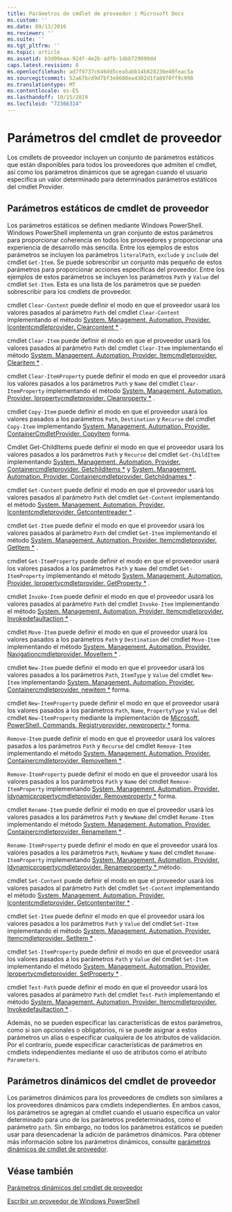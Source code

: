 ```yaml
---
title: Parámetros de cmdlet de proveedor | Microsoft Docs
ms.custom: ''
ms.date: 09/13/2016
ms.reviewer: ''
ms.suite: ''
ms.tgt_pltfrm: ''
ms.topic: article
ms.assetid: b3d09eaa-924f-4e2b-adfb-14bb729090dd
caps.latest.revision: 8
ms.openlocfilehash: ad7f9737c646dd5cea5abb14b828236e40feac5a
ms.sourcegitcommit: 52a67bcd9d7bf3e8600ea4302d1fa8970ff9c998
ms.translationtype: MT
ms.contentlocale: es-ES
ms.lasthandoff: 10/15/2019
ms.locfileid: "72366314"
---
```

# <a name="provider-cmdlet-parameters"></a>Parámetros del cmdlet de proveedor

Los cmdlets de proveedor incluyen un conjunto de parámetros estáticos que están disponibles para todos los proveedores que admiten el cmdlet, así como los parámetros dinámicos que se agregan cuando el usuario especifica un valor determinado para determinados parámetros estáticos del cmdlet Provider.

## <a name="provider-cmdlet-static-parameters"></a>Parámetros estáticos de cmdlet de proveedor

Los parámetros estáticos se definen mediante Windows PowerShell. Windows PowerShell implementa un gran conjunto de estos parámetros para proporcionar coherencia en todos los proveedores y proporcionar una experiencia de desarrollo más sencilla. Entre los ejemplos de estos parámetros se incluyen los parámetros `literalPath`, `exclude` y `include` del cmdlet `Get-Item`. Se puede sobrescribir un conjunto más pequeño de estos parámetros para proporcionar acciones específicas del proveedor. Entre los ejemplos de estos parámetros se incluyen los parámetros `Path` y `Value` del cmdlet `Set-Item`. Esta es una lista de los parámetros que se pueden sobrescribir para los cmdlets de proveedor.

cmdlet `Clear-Content` puede definir el modo en que el proveedor usará los valores pasados al parámetro `Path` del cmdlet `Clear-Content` implementando el método [System. Management. Automation. Provider. Icontentcmdletprovider. Clearcontent *](/dotnet/api/System.Management.Automation.Provider.IContentCmdletProvider.ClearContent) .

cmdlet `Clear-Item` puede definir el modo en que el proveedor usará los valores pasados al parámetro `Path` del cmdlet `Clear-Item` implementando el método [System. Management. Automation. Provider. Itemcmdletprovider. Clearitem *](/dotnet/api/System.Management.Automation.Provider.ItemCmdletProvider.ClearItem) .

cmdlet `Clear-ItemProperty` puede definir el modo en que el proveedor usará los valores pasados a los parámetros `Path` y `Name` del cmdlet `Clear-ItemProperty` implementando el método [System. Management. Automation. Provider. Ipropertycmdletprovider. Clearproperty *](/dotnet/api/System.Management.Automation.Provider.IPropertyCmdletProvider.ClearProperty) .

cmdlet `Copy-Item` puede definir el modo en que el proveedor usará los valores pasados a los parámetros `Path`, `Destination` y `Recurse` del cmdlet `Copy-Item` implementando [System. Management. Automation. Provider. ContainerCmdletProvider. CopyItem](/dotnet/api/System.Management.Automation.Provider.ContainerCmdletProvider.CopyItem) forma.

Cmdlet Get-ChildItems puede definir el modo en que el proveedor usará los valores pasados a los parámetros `Path` y `Recurse` del cmdlet `Get-ChildItem` implementando [System. Management. Automation. Provider. Containercmdletprovider. Getchilditems *](/dotnet/api/System.Management.Automation.Provider.ContainerCmdletProvider.GetChildItems) y [System. Management. Automation. Provider. Containercmdletprovider. Getchildnames *](/dotnet/api/System.Management.Automation.Provider.ContainerCmdletProvider.GetChildNames) .

cmdlet `Get-Content` puede definir el modo en que el proveedor usará los valores pasados al parámetro `Path` del cmdlet `Get-Content` implementando el método [System. Management. Automation. Provider. Icontentcmdletprovider. Getcontentreader *](/dotnet/api/System.Management.Automation.Provider.IContentCmdletProvider.GetContentReader) .

cmdlet `Get-Item` puede definir el modo en que el proveedor usará los valores pasados al parámetro `Path` del cmdlet `Get-Item` implementando el método [System. Management. Automation. Provider. Itemcmdletprovider. GetItem *](/dotnet/api/System.Management.Automation.Provider.ItemCmdletProvider.GetItem) .

cmdlet `Get-ItemProperty` puede definir el modo en que el proveedor usará los valores pasados a los parámetros `Path` y `Name` del cmdlet `Get-ItemProperty` implementando el método [System. Management. Automation. Provider. Ipropertycmdletprovider. GetProperty *](/dotnet/api/System.Management.Automation.Provider.IPropertyCmdletProvider.GetProperty) .

cmdlet `Invoke-Item` puede definir el modo en que el proveedor usará los valores pasados al parámetro `Path` del cmdlet `Invoke-Item` implementando el método [System. Management. Automation. Provider. Itemcmdletprovider. Invokedefaultaction *](/dotnet/api/System.Management.Automation.Provider.ItemCmdletProvider.InvokeDefaultAction) .

cmdlet `Move-Item` puede definir el modo en que el proveedor usará los valores pasados a los parámetros `Path` y `Destination` del cmdlet `Move-Item` implementando el método [System. Management. Automation. Provider. Navigationcmdletprovider. MoveItem *](/dotnet/api/System.Management.Automation.Provider.NavigationCmdletProvider.MoveItem) .

cmdlet `New-Item` puede definir el modo en que el proveedor usará los valores pasados a los parámetros `Path`, `ItemType` y `Value` del cmdlet `New-Item` implementando [System. Management. Automation. Provider. Containercmdletprovider. newitem *](/dotnet/api/System.Management.Automation.Provider.ContainerCmdletProvider.NewItem) forma.

cmdlet `New-ItemProperty` puede definir el modo en que el proveedor usará los valores pasados a los parámetros `Path`, `Name`, `PropertyType` y `Value` del cmdlet `New-ItemProperty` mediante la implementación de [Microsoft. PowerShell. Commands. Registryprovider. newproperty *](/dotnet/api/Microsoft.PowerShell.Commands.RegistryProvider.NewProperty) forma.

`Remove-Item` puede definir el modo en que el proveedor usará los valores pasados a los parámetros `Path` y `Recurse` del cmdlet `Remove-Item` implementando el método [System. Management. Automation. Provider. Containercmdletprovider. RemoveItem *](/dotnet/api/System.Management.Automation.Provider.ContainerCmdletProvider.RemoveItem) .

`Remove-ItemProperty` puede definir el modo en que el proveedor usará los valores pasados a los parámetros `Path` y `Name` del cmdlet `Remove-ItemProperty` implementando [System. Management. Automation. Provider. Idynamicpropertycmdletprovider. Removeproperty *](/dotnet/api/System.Management.Automation.Provider.IDynamicPropertyCmdletProvider.RemoveProperty) forma.

cmdlet `Rename-Item` puede definir el modo en que el proveedor usará los valores pasados a los parámetros `Path` y `NewName` del cmdlet `Rename-Item` implementando el método [System. Management. Automation. Provider. Containercmdletprovider. Renameitem *](/dotnet/api/System.Management.Automation.Provider.ContainerCmdletProvider.RenameItem) .

`Rename-ItemProperty` puede definir el modo en que el proveedor usará los valores pasados a los parámetros `Path`, `NewName` y `Name` del cmdlet `Rename-ItemProperty` implementando [System. Management. Automation. Provider. Idynamicpropertycmdletprovider. Renameproperty * ](/dotnet/api/System.Management.Automation.Provider.IDynamicPropertyCmdletProvider.RenameProperty)método.

cmdlet `Set-Content` puede definir el modo en que el proveedor usará los valores pasados al parámetro `Path` del cmdlet `Set-Content` implementando el método [System. Management. Automation. Provider. Icontentcmdletprovider. Getcontentwriter *](/dotnet/api/System.Management.Automation.Provider.IContentCmdletProvider.GetContentWriter) .

cmdlet `Set-Item` puede definir el modo en que el proveedor usará los valores pasados a los parámetros `Path` y `Value` del cmdlet `Set-Item` implementando el método [System. Management. Automation. Provider. Itemcmdletprovider. SetItem *](/dotnet/api/System.Management.Automation.Provider.ItemCmdletProvider.SetItem) .

cmdlet `Set-ItemProperty` puede definir el modo en que el proveedor usará los valores pasados a los parámetros `Path` y `Value` del cmdlet `Set-Item` implementando el método [System. Management. Automation. Provider. Ipropertycmdletprovider. SetProperty *](/dotnet/api/System.Management.Automation.Provider.IPropertyCmdletProvider.SetProperty) .

cmdlet `Test-Path` puede definir el modo en que el proveedor usará los valores pasados al parámetro `Path` del cmdlet `Test-Path` implementando el método [System. Management. Automation. Provider. Itemcmdletprovider. Invokedefaultaction *](/dotnet/api/System.Management.Automation.Provider.ItemCmdletProvider.InvokeDefaultAction) .

Además, no se pueden especificar las características de estos parámetros, como si son opcionales o obligatorios, ni se puede asignar a estos parámetros un alias o especificar cualquiera de los atributos de validación. Por el contrario, puede especificar características de parámetros en cmdlets independientes mediante el uso de atributos como el atributo `Parameters`.

## <a name="provider-cmdlet-dynamic-parameters"></a>Parámetros dinámicos del cmdlet de proveedor

Los parámetros dinámicos para los proveedores de cmdlets son similares a los proveedores dinámicos para cmdlets independientes. En ambos casos, los parámetros se agregan al cmdlet cuando el usuario especifica un valor determinado para uno de los parámetros predeterminados, como el parámetro `path`. Sin embargo, no todos los parámetros estáticos se pueden usar para desencadenar la adición de parámetros dinámicos. Para obtener más información sobre los parámetros dinámicos, consulte [parámetros dinámicos de cmdlet de proveedor](./provider-cmdlet-dynamic-parameters.md).

## <a name="see-also"></a>Véase también

[Parámetros dinámicos del cmdlet de proveedor](./provider-cmdlet-dynamic-parameters.md)

[Escribir un proveedor de Windows PowerShell](./writing-a-windows-powershell-provider.md)